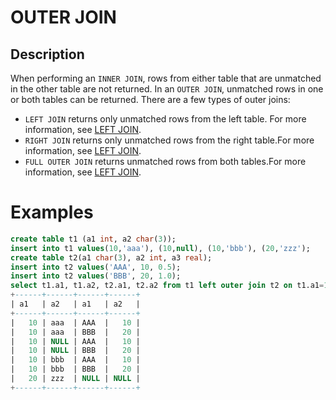 # **OUTER JOIN**

## **Description**

When performing an ``INNER JOIN``, rows from either table that are unmatched in the other table are not returned. In an ``OUTER JOIN``, unmatched rows in one or both tables can be returned. There are a few types of outer joins:

- ``LEFT JOIN`` returns only unmatched rows from the left table. For more information, see [LEFT JOIN](left-join.md).
- ``RIGHT JOIN`` returns only unmatched rows from the right table.For more information, see [LEFT JOIN](right-join.md).
- ``FULL OUTER JOIN`` returns unmatched rows from both tables.For more information, see [LEFT JOIN](full-join.md).

# **Examples**

```sql
create table t1 (a1 int, a2 char(3));
insert into t1 values(10,'aaa'), (10,null), (10,'bbb'), (20,'zzz');
create table t2(a1 char(3), a2 int, a3 real);
insert into t2 values('AAA', 10, 0.5);
insert into t2 values('BBB', 20, 1.0);
select t1.a1, t1.a2, t2.a1, t2.a2 from t1 left outer join t2 on t1.a1=10;
+------+------+------+------+
| a1   | a2   | a1   | a2   |
+------+------+------+------+
|   10 | aaa  | AAA  |   10 |
|   10 | aaa  | BBB  |   20 |
|   10 | NULL | AAA  |   10 |
|   10 | NULL | BBB  |   20 |
|   10 | bbb  | AAA  |   10 |
|   10 | bbb  | BBB  |   20 |
|   20 | zzz  | NULL | NULL |
+------+------+------+------+
```
